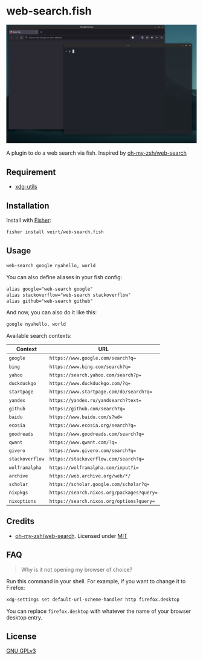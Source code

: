 # web-search.fish

![Demo](./demo.gif)

A plugin to do a web search via fish.
Inspired by [oh-my-zsh/web-search](https://github.com/ohmyzsh/ohmyzsh/tree/master/plugins/web-search)

## Requirement

- [xdg-utils](https://github.com/freedesktop/xdg-utils)

## Installation

Install with [Fisher](https://github.com/jorgebucaran/fisher):

```sh
fisher install veirt/web-search.fish
```

## Usage

```sh
web-search google nyahello, world
```

You can also define aliases in your fish config:

```fish
alias google="web-search google"
alias stackoverflow="web-search stackoverflow"
alias github="web-search github"
```

And now, you can also do it like this:

```sh
google nyahello, world
```

Available search contexts:

| Context         | URL                                        |
| --------------- | ------------------------------------------ |
| `google`        | `https://www.google.com/search?q=`         |
| `bing`          | `https://www.bing.com/search?q=`           |
| `yahoo`         | `https://search.yahoo.com/search?p=`       |
| `duckduckgo`    | `https://www.duckduckgo.com/?q=`           |
| `startpage`     | `https://www.startpage.com/do/search?q=`   |
| `yandex`        | `https://yandex.ru/yandsearch?text=`       |
| `github`        | `https://github.com/search?q=`             |
| `baidu`         | `https://www.baidu.com/s?wd=`              |
| `ecosia`        | `https://www.ecosia.org/search?q=`         |
| `goodreads`     | `https://www.goodreads.com/search?q=`      |
| `qwant`         | `https://www.qwant.com/?q=`                |
| `givero`        | `https://www.givero.com/search?q=`         |
| `stackoverflow` | `https://stackoverflow.com/search?q=`      |
| `wolframalpha`  | `https://wolframalpha.com/input?i=`        |
| `archive`       | `https://web.archive.org/web/*/`           |
| `scholar`       | `https://scholar.google.com/scholar?q=`    |
| `nixpkgs`       | `https://search.nixos.org/packages?query=` |
| `nixoptions`    | `https://search.nixos.org/options?query=`  |

## Credits

- [oh-my-zsh/web-search](https://github.com/ohmyzsh/ohmyzsh/tree/master/plugins/web-search). Licensed under [MIT](https://choosealicense.com/licenses/mit/)

## FAQ

> Why is it not opening my browser of choice?

Run this command in your shell. For example, if you want to change it to Firefox:

```sh
xdg-settings set default-url-scheme-handler http firefox.desktop
```

You can replace `firefox.desktop` with whatever the name of your browser desktop entry.

## License

[ GNU GPLv3 ](https://choosealicense.com/licenses/gpl-3.0/)
